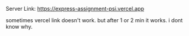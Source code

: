 Server Link: https://express-assignment-psi.vercel.app

sometimes vercel link doesn't work. but after 1 or 2 min it works.
i dont know why.
